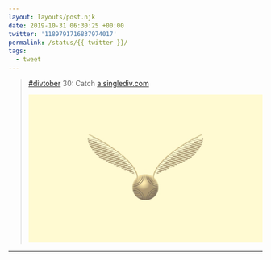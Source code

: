 ```yaml
---
layout: layouts/post.njk
date: 2019-10-31 06:30:25 +00:00
twitter: '1189791716837974017'
permalink: /status/{{ twitter }}/
tags: 
  - tweet
---
```


> [#divtober](https://twitter.com/hashtag/divtober) 30: Catch [a.singlediv.com](https://a.singlediv.com) 
> 
> ![Illustration of the golden snitch from Harry Potter.](/img/1189791716837974017-EIL9QeLWsAYtkzc.jpg)

---
